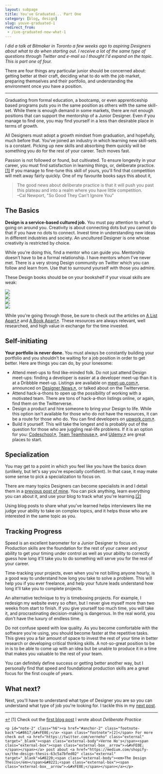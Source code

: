 ```yaml
---
layout: subpage
title: You've Graduated... Part One
category: [blog, design]
slug: youve-graduated-1
redirect_from: 
 - /ive-graduated-now-what-1
---
```

*I did a talk at Bitmaker in Toronto a few weeks ago to aspiring Designers about what to do when starting out. I receive a lot of the same type of questions through Twitter and e-mail so I thought I'd expand on the topic. This is part one of four.*

There are four things any particular junior should be concerned about: getting better at their craft, deciding what to do with the job market, preparing themselves and their portfolio, and understanding the environment once you have a position.

<hr class="small">

Graduating from formal education, a bootcamp, or even apprenticeship based programs puts you in the same position as others with the same skill-set. While there is enough demand in some markets, there are not enough positions that can support the mentorship of a Junior Designer. Even if you manage to find one, you may find yourself in a less than desirable place in terms of growth.

All Designers must adopt a growth mindset from graduation, and hopefully, much before that. You've joined an industry in which learning new skill-sets is a constant. Picking up new skills and absorbing them quickly will be something you do for the rest of your career. Tech moves fast.

Passion is not followed or found, but cultivated. To ensure longevity in your career, you must find satisfaction in learning things, or, deliberate practice.<a id="anchor-1" href="#note-1" class="fieldnotes-anchor">[1]</a> If you manage to fine-tune this skill of yours, you'll find that competition will melt away fairly quickly. One of my favourite books says this about it,

<blockquote class="large">
    <p>The good news about deliberate practice is that it will push you past this plateau and into a realm where you have little competition.
    <br>–Cal Newport, "So Good They Can't Ignore You"</p>
</blockquote>

## The Basics

**Design is a service-based cultured job.** You must pay attention to what's going on around you. Creativity is about connecting dots but you cannot do that if you have no dots to connect. Invest time in understanding new ideas in different industries and society. An uncultured Designer is one whose creativity is restricted by choice.

While you're doing this, find a mentor who can guide you. Mentorship doesn't have to be a formal relationship. I have mentors whom I've never met. There is a very strong Design community on Twitter which you can follow and learn from. Use that to surround yourself with those you admire.

These Design books should be on your bookshelf if your visual skills are weak:

<div class="grid">
    <div class="grid__item one--one-half">
        <div class="grid">
            <div class="grid__item one-half">
                <a  href="https://www.amazon.com/gp/product/1616890363/ref=as_li_tl?ie=UTF8&camp=1789&creative=9325&creativeASIN=1616890363&linkCode=as2&tag=heltraprodes-20&linkId=14f710a3f470e276efc880469c2c8363"><img src="/img/post/55-geometryofdesign.jpg" class="book-cover"></a>
            </div>
            <div class="grid__item one-half">
                <a href="https://www.amazon.com/gp/product/0205066445/ref=as_li_tl?ie=UTF8&camp=1789&creative=9325&creativeASIN=0205066445&linkCode=as2&tag=heltraprodes-20&linkId=a5215ae03949c673f5de7e73bf2442cf"><img src="/img/post/55-typeprimer.jpg" class="book-cover"></a>
            </div>
        </div>
    </div>
    <div class="grid__item one--one-half">
        <div class="grid">
            <div class="grid__item one-half">
                <a  href="https://www.amazon.com/gp/product/2917855665/ref=as_li_tl?ie=UTF8&camp=1789&creative=9325&creativeASIN=2917855665&linkCode=as2&tag=heltraprodes-20&linkId=01a1a6adc9b37f0eb5fff609f4e5dadc"><img src="/img/post/55-detailintypography.jpg" class="book-cover"></a>
            </div>
            <div class="grid__item one-half">
                <a href="https://www.amazon.com/gp/product/0881792128/ref=as_li_tl?ie=UTF8&camp=1789&creative=9325&creativeASIN=0881792128&linkCode=as2&tag=heltraprodes-20&linkId=fbe40407a60bcaf54cb1673a7025cdc7"><img src="/img/post/55-elementsoftypographicstyle.jpg" class="book-cover"></a>
            </div>
        </div>
    </div>
</div>

While you're going through those, be sure to check out the articles on <a href="https://alistapart.com" class="external" target="_blank"><span class="external-body">A List Apart</span><span class="external-box"><span class="external-box__arrow">↗&#xFE0E;</span></span></a> and <a href="https://abookapart.com" class="external" target="_blank"><span class="external-body">A Book Apart</span><span class="external-box"><span class="external-box__arrow">↗&#xFE0E;</span></span></a>. These resources are always relevant, well researched, and high value in exchange for the time invested.

## Self-initiating

**Your portfolio is never done.** You must always be constantly building your portfolio and you shouldn't be waiting for a job position in order to get better. Here are things you can do, by your lonesome:

- Attend meet-ups to find like-minded folk. Do not just attend Design meet-ups: finding a developer is easier at a developer meet-up than it is at a Dribbble meet-up. Listings are available on <a href="http://meet-up.com" class="external" target="_blank"><span class="external-body">meet-up.com</span><span class="external-box"><span class="external-box__arrow">↗&#xFE0E;</span></span></a>, announced on <a href="https://www.designernews.co" class="external" target="_blank"><span class="external-body">Designer News</span><span class="external-box"><span class="external-box__arrow">↗&#xFE0E;</span></span></a>, or talked about on the Twitterverse.
- Attend hack-a-thons to open up the possibility of working with a motivated team. There are tons of hack-a-thon listings online, or again, find them on the Twitterverse.
- Design a product and hire someone to bring your Design to life. While this option isn't available for those who do not have the resources, it can be a route for those who do. You can find developers on <a href="https://www.upwork.com/" class="external" target="_blank"><span class="external-body">upwork.com</span><span class="external-box"><span class="external-box__arrow">↗&#xFE0E;</span></span></a>.
- Build it yourself. This will take the longest and is probably out of the question for those who are juggling real-life problems. If it is an option for you: <a href="http://codeschool.com" class="external" target="_blank"><span class="external-body">Codeschool</span><span class="external-box"><span class="external-box__arrow">↗&#xFE0E;</span></span></a>, <a href="https://teamtreehouse.com" class="external" target="_blank"><span class="external-body">Team Teamhouse</span><span class="external-box"><span class="external-box__arrow">↗&#xFE0E;</span></span></a>, and <a href="https://www.udemy.com" class="external" target="_blank"><span class="external-body">Udemy</span><span class="external-box"><span class="external-box__arrow">↗&#xFE0E;</span></span></a> are great places to start.

## Specialization

You may get to a point in which you feel like you have the basics down (unlikely, but let's say you're especially confident). In that case, it may make some sense to pick a specialization to focus on.

There are many topics Designers can become specialists in and I detail them in a [previous post of mine](http://helentran.com/deliberate-practice). You can pick anything, learn everything you can about it, and use your blog to track what you're learning.<a id="anchor-2" href="#note-2" class="fieldnotes-anchor">[2]</a>

Using blog posts to share what you've learned helps interviewers like me judge your ability to take on complex topics, and it helps those who are interested in the same topic as you.

## Tracking Progress

Speed is an excellent barometer for a Junior Designer to focus on. Production skills are the foundation for the rest of your career and your ability to get your timing under control as well as your ability to correctly guess how long it'll take you to do something will serve you for the rest of your career.

Time-tracking your projects, even when you're not billing anyone hourly, is a good way to understand how long you take to solve a problem. This will help you if you ever freelance, and help your future leads understand how long it'll take you to complete projects.

An alternative technique to try is timeboxing projects. For example, I redesign my website every so often, but I never give myself more than two weeks from start to finish. If you give yourself too much time, you will take it, and procrastinating  decision-making is dangerous. In the real world, you don't have the luxury of endless time.

Do not confuse speed with low quality. As you become comfortable with the software you're using, you should become faster at the repetitive tasks. This gives you a fair amount of space to invest the rest of your time in better research or developing critical thinking skills. A not-so-great position to be in is to be able to come up with an idea but be unable to produce it in a time that makes you valuable to the rest of your team. 

You can definitely define success or getting better another way, but I personally find that speed and foundational production skills are a great focus for the first couple of years. 

## What next?

Next, you'll have to understand what type of Designer you are so you can understand what type of job you're looking for. I tackle this in my [next post](http://helentran.com/youve-graduated-2).

<hr class="small">

<div class="fieldnotes">
    <p id="note-1" class="h6"><a href="#anchor-1" class="footnote-back">&#8617;&#xFE0E;</a> <span class="footnote">[1]</span> Check out the <a href="http://helentran.com/deliberate-practice">first blog post</a> I wrote about <em>Deliberate Practice</em></p>

    <p id="note-2" class="h6"><a href="#anchor-2" class="footnote-back">&#8617;&#xFE0E;</a> <span class="footnote">[2]</span> For more check out <a href="https://twitter.com/verneho" class="external" target="_blank"><span class="external-body">Verne Ho's</span><span class="external-box"><span class="external-box__arrow">↗&#xFE0E;</span></span></a> post about <a href="https://medium.com/shopify-ux/the-design-thesis-63c5a7bfed02" class="external" target="_blank">&#8220;<span class="external-body"><em>The Design Thesis</em></span>&#8221;<span class="external-box"><span class="external-box__arrow">↗&#xFE0E;</span></span></a></p>
</div>